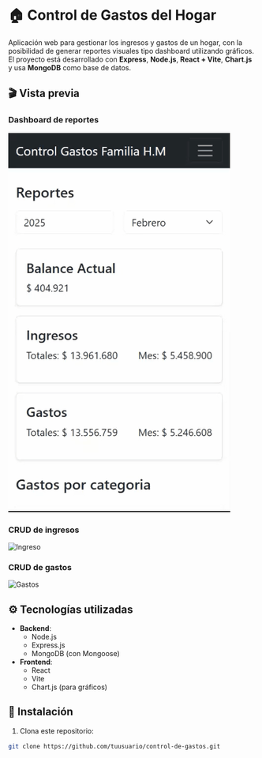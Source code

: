 # 🏠 **Control de Gastos del Hogar**

Aplicación web para gestionar los ingresos y gastos de un hogar, con la posibilidad de generar reportes visuales tipo dashboard utilizando gráficos. El proyecto está desarrollado con **Express**, **Node.js**, **React + Vite**, **Chart.js** y usa **MongoDB** como base de datos.

## 🎬 Vista previa

### Dashboard de reportes
![Dashboard](backend/public/reportes.gif)

### CRUD de ingresos
![Ingreso](.frontend/public/ingresos.gif)

### CRUD de gastos
![Gastos](frontend/public/gastos.gif)

## ⚙️ Tecnologías utilizadas

- **Backend**:
  - Node.js
  - Express.js
  - MongoDB (con Mongoose)
- **Frontend**:
  - React
  - Vite
  - Chart.js (para gráficos)
  
## 🧰 Instalación

1. Clona este repositorio:

```bash
git clone https://github.com/tuusuario/control-de-gastos.git
